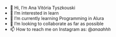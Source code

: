 - 👋 Hi, I’m Ana Vitória Tyszkouski
- 👀 I’m interested in learn
- 🌱 I’m currently learning Programming in Alura
- 💞️ I’m looking to collaborate as far as possible
- 📫 How to reach me on Instagram as: @_anaahhh_

<!---
Tyszkouski/Tyszkouski is a ✨ special ✨ repository because its `README.md` (this file) appears on your GitHub profile.
You can click the Preview link to take a look at your changes.
--->
